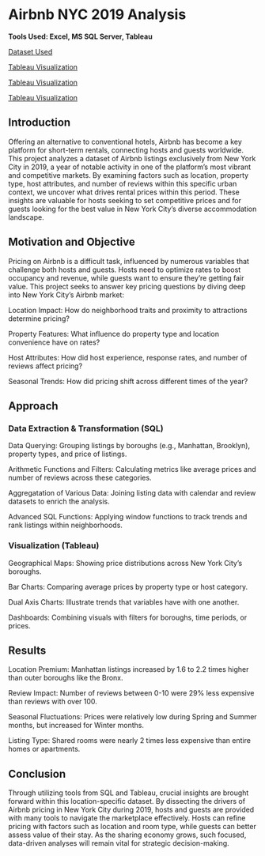 # Airbnb NYC 2019 Analysis
**Tools Used: Excel, MS SQL Server, Tableau**

[Dataset Used](https://www.kaggle.com/datasets/dgomonov/new-york-city-airbnb-open-data)

[Tableau Visualization](https://public.tableau.com/app/profile/edison.tran/viz/AirbnbDashboard1_17433623241180/Dashboard1)

[Tableau Visualization](https://public.tableau.com/app/profile/edison.tran/viz/AirbnbDashboard2_17433623502500/Dashboard2)

[Tableau Visualization](https://public.tableau.com/app/profile/edison.tran/viz/AirbnbDashboard3_17433623677100/Dashboard3)

## Introduction
Offering an alternative to conventional hotels, Airbnb has become a key platform for short-term rentals, connecting hosts and 
guests worldwide. This project analyzes a dataset of Airbnb listings exclusively from New York City in 2019, a year of 
notable activity in one of the platform’s most vibrant and competitive markets. By examining factors such as location, 
property type, host attributes, and number of reviews within this specific urban context, we uncover what drives 
rental prices within this period. These insights are valuable for hosts seeking to set competitive prices and for guests 
looking for the best value in New York City’s diverse accommodation landscape.



## Motivation and Objective
Pricing on Airbnb is a difficult task, influenced by numerous variables that challenge both hosts and guests. Hosts need to optimize rates to boost occupancy and revenue, while guests want to ensure they’re getting fair value. This project seeks to answer key pricing questions by diving deep into New York City’s Airbnb market:

Location Impact: How do neighborhood traits and proximity to attractions determine pricing?

Property Features: What influence do property type and location convenience have on rates?

Host Attributes: How did host experience, response rates, and number of reviews affect pricing?

Seasonal Trends: How did pricing shift across different times of the year?


## Approach
### Data Extraction & Transformation (SQL)
Data Querying:
Grouping listings by boroughs (e.g., Manhattan, Brooklyn), property types, and price of listings.

Arithmetic Functions and Filters:
Calculating metrics like average prices and number of reviews across these categories.

Aggregatation of Various Data:
Joining listing data with calendar and review datasets to enrich the analysis.

Advanced SQL Functions: 
Applying window functions to track trends and rank listings within neighborhoods.


### Visualization (Tableau)
Geographical Maps: Showing price distributions across New York City’s boroughs.

Bar Charts: Comparing average prices by property type or host category.

Dual Axis Charts: Illustrate trends that variables have with one another.

Dashboards: Combining visuals with filters for boroughs, time periods, or prices.


## Results
Location Premium: Manhattan listings increased by 1.6 to 2.2 times higher than outer boroughs like the Bronx.

Review Impact: Number of reviews between 0-10 were 29% less expensive than reviews with over 100.

Seasonal Fluctuations: Prices were relatively low during Spring and Summer months, but increased for Winter months.

Listing Type: Shared rooms were nearly 2 times less expensive than entire homes or apartments.


## Conclusion
Through utilizing tools from SQL and Tableau, crucial insights are brought forward within this location-specific dataset.
By dissecting the drivers of Airbnb pricing in New York City during 2019, hosts and guests are provided with many
tools to navigate the marketplace effectively. Hosts can refine pricing with factors such as location and room type,
while guests can better assess value of their stay. As the sharing economy grows, such focused, data-driven 
analyses will remain vital for strategic decision-making.

